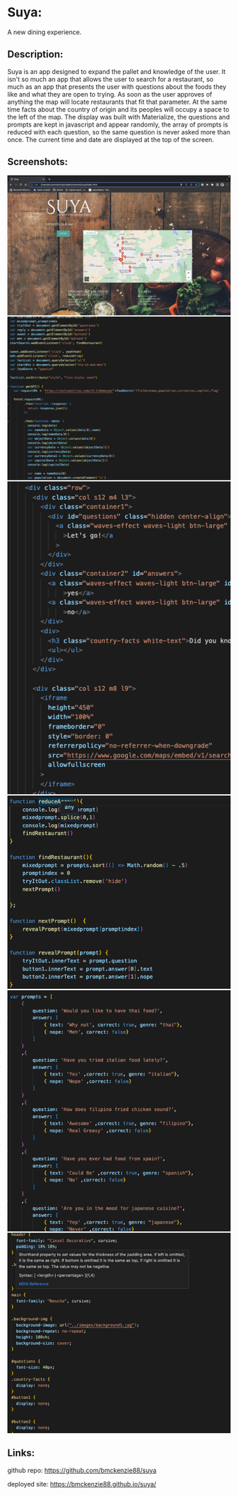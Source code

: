 # Suya:
A new dining experience.
## Description:
Suya is an app designed to expand the pallet and knowledge of the user.  It isn't so much an app that allows the user to search for a restaurant, so much as an app that presents the user with questions about the foods they like and what they are open to trying.  As soon as the user approves of anything the map will locate restaurants that fit that parameter.  At the same time facts about the country of origin and its peoples will occupy a space to the left of the map.  The display was built with Materialize, the questions and prompts are kept in javascript and appear randomly, the array of prompts is reduced with each question, so the same question is never asked more than once.  The current time and date are displayed at the top of the screen.
## Screenshots:
![deployedAPP](./assets/images/deployedAPP.jpeg)
![google-maps-embed-api-fetch](./assets/images/google-maps-embed-api-fetch.png)
![materialize-html](./assets/images/materialize-html.png)
![prompt-function](./assets/images/prompt-function.png)
![prompts-array](./assets/images/prompts-array.png)
![css](./assets/images/css.png)

## Links:
github repo: https://github.com/bmckenzie88/suya

deployed site: https://bmckenzie88.github.io/suya/

